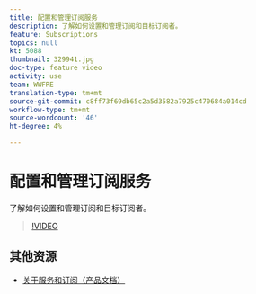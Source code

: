 ```yaml
---
title: 配置和管理订阅服务
description: 了解如何设置和管理订阅和目标订阅者。
feature: Subscriptions
topics: null
kt: 5088
thumbnail: 329941.jpg
doc-type: feature video
activity: use
team: WWFRE
translation-type: tm+mt
source-git-commit: c8ff73f69db65c2a5d3582a7925c470684a014cd
workflow-type: tm+mt
source-wordcount: '46'
ht-degree: 4%

---
```



# 配置和管理订阅服务

了解如何设置和管理订阅和目标订阅者。

>[!VIDEO](https://video.tv.adobe.com/v/329941?quality=12)

## 其他资源

* [关于服务和订阅（产品文档）](https://experienceleague.adobe.com/docs/campaign-classic/using/sending-messages/subscriptions-and-referrals/about-services-and-subscriptions.html)


